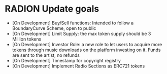 # RADION Update goals

*   [On Development] Buy/Sell functions: Intended to follow a BoundaryCurve Scheme, open to public
*   [On Development] Limit Supply: the max token supply should be 3 Million tokens
*   [On Development] Investor Role: a new role to let users to acquire more tokens through music downloads on the platform investing on it. Funds are sent to the artist, no refunds
*   [On Development] Timestamp for copyright registry
*   [On Development] Implement Radio Sections as ERC721 tokens